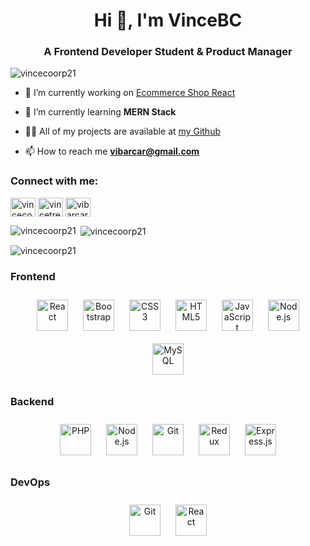 <h1 align="center">Hi 👋, I'm VinceBC</h1>
<h3 align="center">A Frontend Developer Student & Product Manager</h3>

<p align="left"> <img src="https://komarev.com/ghpvc/?username=vincecoorp21&label=Profile%20views&color=0e75b6&style=flat" alt="vincecoorp21" /> </p>

- 🔭 I’m currently working on [Ecommerce Shop React](https://github.com/Vincecoorp21/frontend-ecommerce-2.0)

- 🌱 I’m currently learning **MERN Stack**

- 👨‍💻 All of my projects are available at [my Github](https://github.com/Vincecoorp21)

- 📫 How to reach me **vibarcar@gmail.com**

<h3 align="left">Connect with me:</h3>
<p align="left">
<a href="https://codepen.io/vincecoorp21" target="blank"><img align="center" src="https://raw.githubusercontent.com/rahuldkjain/github-profile-readme-generator/master/src/images/icons/Social/codepen.svg" alt="vincecoorp21" height="30" width="40" /></a>
<a href="https://twitter.com/vincetrend" target="blank"><img align="center" src="https://raw.githubusercontent.com/rahuldkjain/github-profile-readme-generator/master/src/images/icons/Social/twitter.svg" alt="vincetrend" height="30" width="40" /></a>
<a href="https://linkedin.com/in/vibarcar" target="blank"><img align="center" src="https://raw.githubusercontent.com/rahuldkjain/github-profile-readme-generator/master/src/images/icons/Social/linked-in-alt.svg" alt="vibarcar" height="30" width="40" /></a>
</p>

<p><img align="left" src="https://github-readme-stats.vercel.app/api/top-langs?username=vincecoorp21&show_icons=true&locale=en&layout=compact" alt="vincecoorp21" /></p>

<p>&nbsp;<img align="center" src="https://github-readme-stats.vercel.app/api?username=vincecoorp21&show_icons=true&locale=en" alt="vincecoorp21" /></p>

<p><img align="center" src="https://github-readme-streak-stats.herokuapp.com/?user=vincecoorp21&" alt="vincecoorp21" /></p>

### Frontend  
<div align="center">  
<img style="margin: 10px" src="https://profilinator.rishav.dev/skills-assets/react-original-wordmark.svg" alt="React" height="50" />  
<img style="margin: 10px" src="https://profilinator.rishav.dev/skills-assets/bootstrap-plain.svg" alt="Bootstrap" height="50" />  
<img style="margin: 10px" src="https://profilinator.rishav.dev/skills-assets/css3-original-wordmark.svg" alt="CSS3" height="50" />  
<img style="margin: 10px" src="https://profilinator.rishav.dev/skills-assets/html5-original-wordmark.svg" alt="HTML5" height="50" />  
<img style="margin: 10px" src="https://profilinator.rishav.dev/skills-assets/javascript-original.svg" alt="JavaScript" height="50" />  
<img style="margin: 10px" src="https://profilinator.rishav.dev/skills-assets/nodejs-original-wordmark.svg" alt="Node.js" height="50" />  
<img style="margin: 10px" src="https://profilinator.rishav.dev/skills-assets/mysql-original-wordmark.svg" alt="MySQL" height="50" />  
</div>

</td><td valign="top" width="33%">



### Backend  
<div align="center">  
<img style="margin: 10px" src="https://profilinator.rishav.dev/skills-assets/php-original.svg" alt="PHP" height="50" />  
<img style="margin: 10px" src="https://profilinator.rishav.dev/skills-assets/nodejs-original-wordmark.svg" alt="Node.js" height="50" />  
<img style="margin: 10px" src="https://profilinator.rishav.dev/skills-assets/git-scm-icon.svg" alt="Git" height="50" />  
<img style="margin: 10px" src="https://profilinator.rishav.dev/skills-assets/redux-original.svg" alt="Redux" height="50" />  
<img style="margin: 10px" src="https://profilinator.rishav.dev/skills-assets/express-original-wordmark.svg" alt="Express.js" height="50" />  
</div>

</td><td valign="top" width="33%">



### DevOps  
<div align="center">  
<img style="margin: 10px" src="https://profilinator.rishav.dev/skills-assets/git-scm-icon.svg" alt="Git" height="50" />  
<img style="margin: 10px" src="https://profilinator.rishav.dev/skills-assets/react-original-wordmark.svg" alt="React" height="50" />  
</div>

</td></tr></table>  

<br/>  

